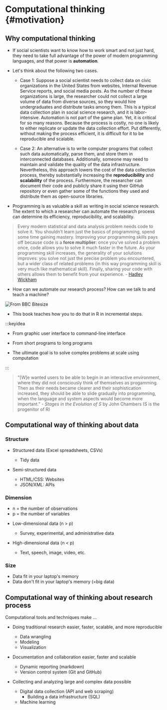 
# Computational thinking {#motivation}

## Why computational thinking 

- If social scientists want to know how to work smart and not just hard, they need to take full advantage of the power of modern programming languages, and that power is **automation**.

- Let's think about the following two cases.

  - Case 1: Suppose a social scientist needs to collect data on civic organizations in the United States from websites, Internal Revenue Service reports, and social media posts. As the number of these organizations is large, the researcher could not collect a large volume of data from diverse sources, so they would hire undergraduates and distribute tasks among them. This is a typical data collection plan in social science research, and it is labor-intensive. Automation is not part of the game plan. Yet, it is critical for so many reasons. Because the process is costly, no one is likely to either replicate or update the data collection effort. Put differently, without making the process efficient, it is difficult for it to be reproducible and scalable. 

  - Case 2: An alternative is to write computer programs that collect such data automatically, parse them, and store them in interconnected databases. Additionally, someone may need to maintain and validate the quality of the data infrastructure. Nevertheless, this approach lowers the cost of the data collection process, thereby substantially increasing the **reproducibility** and **scalability** of the process. Furthermore, the researcher can document their code and publicly share it using their GitHub repository or even gather some of the functions they used and distribute them as open-source libraries. 
  
- Programming is as valuable a skill as writing in social science research. The extent to which a researcher can automate the research process can determine its efficiency, reproducibility, and scalability.
  
> Every modern statistical and data analysis problem needs code to solve it. You shouldn’t learn just the basics of programming, spend some time gaining mastery. Improving your programming skills pays off because code is a **force multiplier**: once you’ve solved a problem once, code allows you to solve it much faster in the future. As your programming skill increases, the generality of your solutions improves: you solve not just the precise problem you encountered, but a wider class of related problems (in this way programming skill is very much like mathematical skill). Finally, sharing your code with others allows them to benefit from your experience. - [Hadley Wickham](https://imstat.org/2014/12/16/hadley-wickham-impact-the-world-by-being-useful/) 

- How can we automate our research process? How can we talk to and teach a machine?

![From BBC Bitesize](https://bam.files.bbci.co.uk/bam/live/content/znmb87h/large)

- This book teaches how you to do that in R in incremental steps. 

:::keyidea

* From graphic user interface to command-line interface 

* From short programs to long programs 

* The ultimate goal is to solve complex problems at scale using computation 
  
:::

> "[W]e wanted users to be able to begin in an interactive environment, where they did not consciously think of themselves as progamming. Then as their needs became clearer and their sophistication increased, they should be able to slide gradually into programming, when the language and system aspects would become more important." - *Stages in the Evolution of S* by John Chambers (S is the progenitor of R)

## Computational way of thinking about data 

### Structure 

- Structured data (Excel spreadsheets, CSVs)
  - Tidy data 
    
- Semi-structured data 
  - HTML/CSS: Websites 
  - JSON/XML: APIs

### Dimension

* n = the number of observations 
* p = the number of variables 

- Low-dimensional data (n > p)
  - Survey, experimental, and administrative data 

- High-dimensional data (n < p)
  - Text, speech, image, video, etc. 

### Size 

- Data fit in your laptop's memory 
- Data don't fit in your laptop's memory (=big data)

## Computational way of thinking about research process

Computational tools and techniques make ... 

- Doing traditional research easier, faster, scalable, and more reproducible
  - Data wrangling 
  - Modeling 
  - Visualization 

- Documentation and collaboration easier, faster and scalable 
  - Dynamic reporting (markdown)
  - Version control system (Git and GitHub)

- Collecting and analyzing large and complex data possible 
  - Digital data collection (API and web scraping)
      - Building a data infrastructure (SQL)
  - Machine learning 
